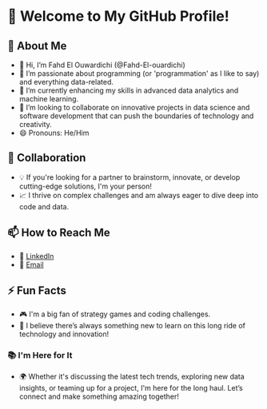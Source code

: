 # 👋 Welcome to My GitHub Profile!

## 🤖 About Me
- 👋 Hi, I’m Fahd El Ouwardichi (@Fahd-El-ouardichi)
- 👀 I’m passionate about programming (or 'programmation' as I like to say) and everything data-related.
- 🌱 I’m currently enhancing my skills in advanced data analytics and machine learning.
- 💞️ I’m looking to collaborate on innovative projects in data science and software development that can push the boundaries of technology and creativity.
- 😄 Pronouns: He/Him

## 🌟 Collaboration
- 💡 If you're looking for a partner to brainstorm, innovate, or develop cutting-edge solutions, I'm your person!
- 📈 I thrive on complex challenges and am always eager to dive deep into code and data.

## 📫 How to Reach Me
- 🔗 [LinkedIn](#)
- 📧 [Email](#)  

## ⚡ Fun Facts
- 🎮 I'm a big fan of strategy games and coding challenges.
- 🚀 I believe there’s always something new to learn on this long ride of technology and innovation!

### 📚 I'm Here for It
- 🌍 Whether it's discussing the latest tech trends, exploring new data insights, or teaming up for a project, I'm here for the long haul. Let’s connect and make something amazing together!


<!---
Fahd-El-ouardichi/Fahd-El-ouardichi is a ✨ special ✨ repository because its `README.md` (this file) appears on your GitHub profile.
You can click the Preview link to take a look at your changes.
--->
